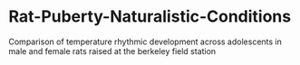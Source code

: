 # Rat-Puberty-Naturalistic-Conditions
Comparison of temperature rhythmic development across adolescents in male and female rats raised at the berkeley field station
